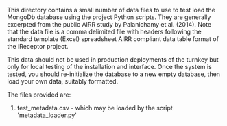 This directory contains a small number of data files to use to test load the MongoDb database using the project Python scripts. They are generally excerpted from the public AIRR study by Palanichamy et al. (2014). Note that the data file is a comma delimited file with headers following the standard template (Excel) spreadsheet AIRR compliant data table format of the iReceptor project.

This data should not be used in production deployments of the turnkey but only for local testing of the installation and interface. Once the system is tested, you should re-initialize the database to a new empty database, then load your own data, suitably formatted.

The files provided are:

1) test_metadata.csv - which may be loaded by the script 'metadata_loader.py'
